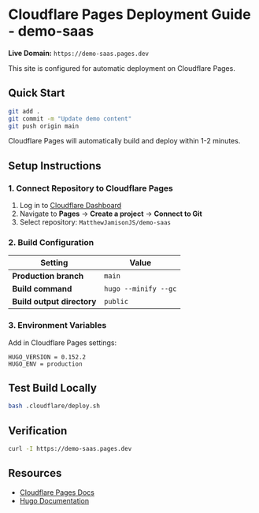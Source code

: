 # Cloudflare Pages Deployment Guide - demo-saas

**Live Domain:** `https://demo-saas.pages.dev`

This site is configured for automatic deployment on Cloudflare Pages.

## Quick Start

```bash
git add .
git commit -m "Update demo content"
git push origin main
```

Cloudflare Pages will automatically build and deploy within 1-2 minutes.

## Setup Instructions

### 1. Connect Repository to Cloudflare Pages

1. Log in to [Cloudflare Dashboard](https://dash.cloudflare.com/)
2. Navigate to **Pages** → **Create a project** → **Connect to Git**
3. Select repository: `MatthewJamisonJS/demo-saas`

### 2. Build Configuration

| Setting | Value |
|---------|-------|
| **Production branch** | `main` |
| **Build command** | `hugo --minify --gc` |
| **Build output directory** | `public` |

### 3. Environment Variables

Add in Cloudflare Pages settings:

```
HUGO_VERSION = 0.152.2
HUGO_ENV = production
```

## Test Build Locally

```bash
bash .cloudflare/deploy.sh
```

## Verification

```bash
curl -I https://demo-saas.pages.dev
```

## Resources

- [Cloudflare Pages Docs](https://developers.cloudflare.com/pages/)
- [Hugo Documentation](https://gohugo.io/documentation/)
